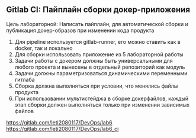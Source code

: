 ## **Gitlab CI: Пайплайн сборки докер-приложения**

Цель лабораторной: Написать пайплайн, для автоматической сборки и публикация докер-образов при изменении кода продукта

1. Для pipeline используется gitlab-runner, его можно ставить как в docker, так и локально
2. Для сборки использовать приложение из 5 лабораторной работы
3. Задачи работы с докером должны быть универсальными для любого проекта и вынесены в отдельный репозиторий как модуль
4. Задачи должны параметризоваться динамическими переменными гитлаба
5. Сборка должна выполняться при условии, что менялись файлы продукта
6. При использовании мультистейджа в сборке докерфайлов, каждый этап сборки должен выполняться только при изменении зависимых файлов

https://gitlab.com/leti2080117/DevOps/lab6
https://gitlab.com/leti2080117/DevOps/lab6_ci
